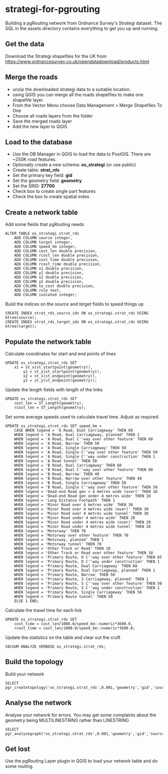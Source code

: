 # strategi-for-pgrouting
Building a pgRouting network from Ordnance Survey's Strategi dataset.  The SQL in the assets directory contains everything to get you up and running.

Get the data
------------

Download the Strategi shapefiles for the UK from https://www.ordnancesurvey.co.uk/opendatadownload/products.html

Merge the roads
---------------

+ unzip the downloaded strategi data to a suitable location.
+ using QGIS you can merge all the roads shapefiles to make one shapefile layer.
+ From the Vector Menu choose Data Management > Merge Shapefiles To One
+ Choose all roads layers from the folder
+ Save the merged roads layer
+ Add the new layer to QGIS

Load to the database
--------------------

+ Use the DB Manager in QGIS to load the data to PostGIS. There are ~250K road features.
+ Optionally create a new schema: **os_strategi** (or use public)
+ Create table: **strat_rds**
+ Set the primary key field: **gid** 
+ Set the geometry field: **geometry** 
+ Set the SRID: **27700**
+ Check box to create single part features
+ Check the box to create spatial index.

Create a network table
----------------------

Add some fields that pgRouting needs

	ALTER TABLE os_strategi.strat_rds
		ADD COLUMN source integer,
		ADD COLUMN target integer,
		ADD COLUMN speed_km integer,
		ADD COLUMN cost_len double precision,
		ADD COLUMN rcost_len double precision,
		ADD COLUMN cost_time double precision,
		ADD COLUMN rcost_time double precision,
		ADD COLUMN x1 double precision,
		ADD COLUMN y1 double precision,
		ADD COLUMN x2 double precision,
		ADD COLUMN y2 double precision,
		ADD COLUMN to_cost double precision,
		ADD COLUMN rule text,
		ADD COLUMN isolated integer;

Build the indices on the *source* and *target* fields to speed things up
		
	CREATE INDEX strat_rds_source_idx ON os_strategi.strat_rds USING btree(source);
	CREATE INDEX strat_rds_target_idx ON os_strategi.strat_rds USING btree(target);

Populate the network table
--------------------------

Calculate coordinates for start and end points of lines

	UPDATE os_strategi.strat_rds SET 
		x1 = st_x(st_startpoint(geometry)),
			y1 = st_y(st_startpoint(geometry)),
			x2 = st_x(st_endpoint(geometry)),
			y2 = st_y(st_endpoint(geometry));

Update the length fields with length of the links			
			
	UPDATE os_strategi.strat_rds SET
		cost_len = ST_Length(geometry),
		rcost_len = ST_Length(geometry);

Set some average speeds used to calculate travel time.  Adjust as required.		
		
	UPDATE os_strategi.strat_rds SET speed_km =
		CASE WHEN legend = 'A Road, Dual Carriageway' THEN 60
		WHEN legend = 'A Road, Dual Carriageway, planned' THEN 1
		WHEN legend = 'A Road, Dual C''way over other feature' THEN 60
		WHEN legend = 'A Road, Narrow' THEN 50
		WHEN legend = 'A Road, Single Carriageway' THEN 50
		WHEN legend = 'A Road, Single C''way over other feature' THEN 50
		WHEN legend = 'A Road, Single C''way under construction' THEN 1
		WHEN legend = 'A Road tunnel' THEN 50
		WHEN legend = 'B Road, Dual Carriageway' THEN 60
		WHEN legend = 'B Road, Dual C''way over other feature' THEN 60
		WHEN legend = 'B Road, Narrow' THEN 40
		WHEN legend = 'B Road, Narrow over other feature' THEN 40
		WHEN legend = 'B Road, Single Carriageway' THEN 50
		WHEN legend = 'B Road, Single C''way over other feature' THEN 50
		WHEN legend = 'Dead-end Road gen < 4 metres wide (over)' THEN 10
		WHEN legend = 'Dead-end Road gen under 4 metres wide' THEN 10
		WHEN legend = 'Long Distance Footpath' THEN 1
		WHEN legend = 'Minor Road over 4 metres wide' THEN 30
		WHEN legend = 'Minor Road over 4 metres wide (over)' THEN 30
		WHEN legend = 'Minor Road over 4 metres wide tunnel' THEN 30
		WHEN legend = 'Minor Road under 4 metres wide' THEN 20
		WHEN legend = 'Minor Road under 4 metres wide (over)' THEN 20
		WHEN legend = 'Minor Road under 4 metres wide tunnel' THEN 20
		WHEN legend = 'Motorway' THEN 70
		WHEN legend = 'Motorway over other feature' THEN 70
		WHEN legend = 'Motorway, planned' THEN 1
		WHEN legend = 'Motorway tunnel' THEN 70
		WHEN legend = 'Other Track or Road' THEN 10
		WHEN legend = 'Other Track or Road over other feature' THEN 10
		WHEN legend = 'Primary Route, D C''way over other feature' THEN 65
		WHEN legend = 'Primary Route, D C''way under construction' THEN 1
		WHEN legend = 'Primary Route, Dual Carriageway' THEN 60
		WHEN legend = 'Primary Route, Dual Carriageway, planned' THEN 1
		WHEN legend = 'Primary Route, Narrow' THEN 50
		WHEN legend = 'Primary Route, S Carriageway, planned' THEN 1
		WHEN legend = 'Primary Route, S C''way over other feature' THEN 50
		WHEN legend = 'Primary Route, S C''way under construction' THEN 1
		WHEN legend = 'Primary Route, Single Carriageway' THEN 50
		WHEN legend = 'Primary Route tunnel' THEN 50
		ELSE 1 END;

Calculate the travel time for each link		
		
	UPDATE os_strategi.strat_rds SET
		cost_time = cost_len/1000.0/speed_km::numeric*3600.0,
		rcost_time = cost_len/1000.0/speed_km::numeric*3600.0; 

Update the statistics on the table and clear out the cruft		
		
	VACUUM ANALYZE VERBOSE os_strategi.strat_rds;

Build the topology
------------------

Build your network

	SELECT pgr_createtopology('os_strategi.strat_rds',0.001,'geometry','gid','source','target');

Analyse the network
-------------------

Analyse your network for errors.  You may get some complaints about the geometry being MULTILINESTRING rather than LINESTRING

	SELECT pgr_analyzegraph('os_strategi.strat_rds',0.001,'geometry','gid','source','target');

Get lost
--------

Use the pgRouting Layer plugin in QGIS to load your network table and do some routing.

